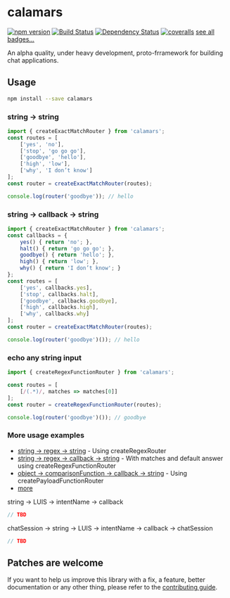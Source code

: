 # calamars

[![npm version](https://badge.fury.io/js/calamars.svg)](https://badge.fury.io/js/calamars)
[![Build Status](https://travis-ci.org/fczuardi/calamars.svg?branch=master)](https://travis-ci.org/fczuardi/calamars)
[![Dependency Status](https://david-dm.org/fczuardi/calamars.svg)](https://david-dm.org/fczuardi/calamars)
[![coveralls](https://coveralls.io/repos/github/fczuardi/calamars/badge.svg?branch=master)](https://coveralls.io/github/fczuardi/calamars?branch=master)
[see all badges…][badges]

An alpha quality, under heavy development, proto-frramework for building
chat applications.

## Usage

```sh
npm install --save calamars
```

### string -> string

```javascript
import { createExactMatchRouter } from 'calamars';
const routes = [
    ['yes', 'no'],
    ['stop', 'go go go'],
    ['goodbye', 'hello'],
    ['high', 'low'],
    ['why', 'I don’t know']
];
const router = createExactMatchRouter(routes);

console.log(router('goodbye')); // hello
```

### string -> callback -> string

```javascript
import { createExactMatchRouter } from 'calamars';
const callbacks = {
    yes() { return 'no'; },
    halt() { return 'go go go'; },
    goodbye() { return 'hello'; },
    high() { return 'low'; },
    why() { return 'I don’t know'; }
};
const routes = [
    ['yes', callbacks.yes],
    ['stop', callbacks.halt],
    ['goodbye', callbacks.goodbye],
    ['high', callbacks.high],
    ['why', callbacks.why]
];
const router = createExactMatchRouter(routes);

console.log(router('goodbye')()); // hello
```

### echo any string input

```javascript
import { createRegexFunctionRouter } from 'calamars';

const routes = [
    [/(.*)/, matches => matches[0]]
];
const router = createRegexFunctionRouter(routes);

console.log(router('goodbye')()); // goodbye
```

### More usage examples

  - [string -> regex -> string][regexString] - Using createRegexRouter
  - [string -> regex -> callback -> string][regexCallbackString] - With matches and default answer using createRegexFunctionRouter
  - [object -> comparisonFunction -> callback -> string][createPayloadFunctionRouter] - Using createPayloadFunctionRouter
  - [more][testfolder]

string -> LUIS -> intentName -> callback

```javascript
// TBD
```

chatSession -> string -> LUIS -> intentName -> callback -> chatSession

```javascript
// TBD
```

## Patches are welcome

If you want to help us improve this library with a fix, a feature, better
documentation or any other thing, please refer to the
[contributing guide][contributing].

[badges]: https://github.com/fczuardi/calamars/blob/master/badges.md
[regexString]: https://github.com/fczuardi/calamars/blob/master/test/answers.js#L21-L32
[regexCallbackString]: https://github.com/fczuardi/calamars/blob/master/test/answers.js#L75-L89
[createPayloadFunctionRouter]: https://github.com/fczuardi/calamars/blob/master/test/answers.js#L92-L119
[testfolder]: https://github.com/fczuardi/calamars/blob/master/test/answers.js
[contributing]: https://github.com/fczuardi/calamars/blob/master/CONTRIBUTING.md
